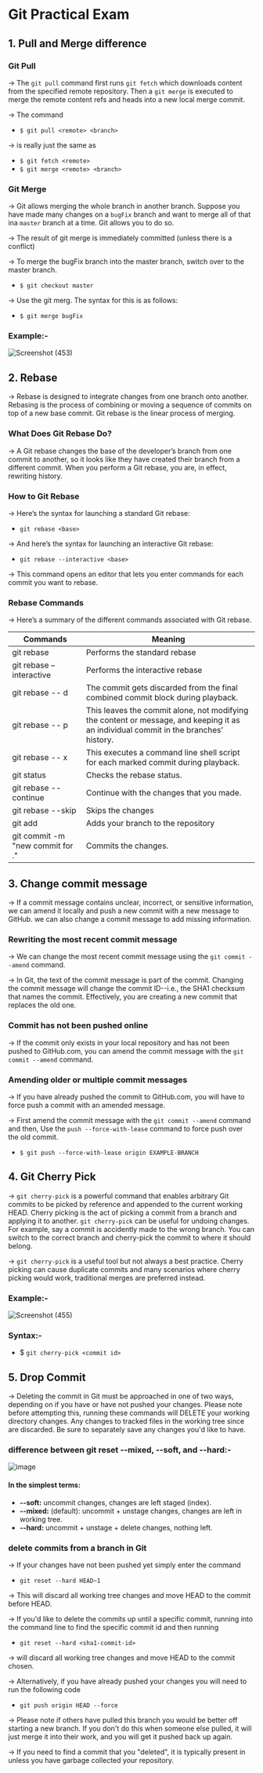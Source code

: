 # Git Practical Exam

## 1. Pull and Merge difference

### Git Pull

→ The `git pull` command first runs `git fetch` which downloads content from the specified remote repository. Then a `git merge` is executed to merge the remote content refs and heads into a new local merge commit.

→ The command

- `$ git pull <remote> <branch>`

→ is really just the same as

- `$ git fetch <remote>`
- `$ git merge <remote> <branch>`

### Git Merge

→ Git allows merging the whole branch in another branch. Suppose you have made many changes on a `bugFix` branch and want to merge all of that ina `master` branch at a time. Git allows you to do so.

→ The result of git merge is immediately committed
(unless there is a conflict)

→ To merge the bugFix branch into the master branch, switch over to the master branch.

- `$ git checkout master`  

→ Use the git merg. The syntax for this is as follows:

- `$ git merge bugFix ` 

### Example:-

![Screenshot (453)](https://user-images.githubusercontent.com/88922832/219932522-d445609d-0993-4445-a80c-2f9aa7a99860.png)

## 2. Rebase

→ Rebase is designed to integrate changes from one branch onto another. Rebasing is the process of combining or moving a sequence of commits on top of a new base commit. Git rebase is the linear process of merging.

### What Does Git Rebase Do?

→ A Git rebase changes the base of the developer’s branch from one commit to another, so it looks like they have created their branch from a different commit. When you perform a Git rebase, you are, in effect, rewriting history.

### How to Git Rebase

→ Here’s the syntax for launching a standard Git rebase:

- `git rebase <base>`

→ And here’s the syntax for launching an interactive Git rebase:

- `git rebase --interactive <base>`

→ This command opens an editor that lets you enter commands for each commit you want to rebase.

### Rebase Commands
→ Here’s a summary of the different commands associated with Git rebase.

| Commands             | Meaning                                                                |
| ----------------- | ------------------------------------------------------------------ |
| git rebase <base> | Performs the standard rebase |
| git rebase – interactive <base> | Performs the interactive rebase |
| git rebase -- d | The commit gets discarded from the final combined commit block during playback. |
| git rebase -- p | This leaves the commit alone, not modifying the content or message, and keeping it as an individual commit in the branches’ history. |
| git rebase -- x | This executes a command line shell script for each marked commit during playback. |
| git status | Checks the rebase status. |
| git rebase -- continue | Continue with the changes that you made. |
| git rebase --skip   | Skips the changes |
| git add <project file> | Adds your branch to the repository |
| git commit -m "new commit for <branch name>."   | Commits the changes. |

## 3. Change commit message

→ If a commit message contains unclear, incorrect, or sensitive information, we can amend it locally and push a new commit with a new message to GitHub. we can also change a commit message to add missing information.

### Rewriting the most recent commit message

→ We can change the most recent commit message using the `git commit --amend` command.

→ In Git, the text of the commit message is part of the commit. Changing the commit message will change the commit ID--i.e., the SHA1 checksum that names the commit. Effectively, you are creating a new commit that replaces the old one.

### Commit has not been pushed online

→ If the commit only exists in your local repository and has not been pushed to GitHub.com, you can amend the commit message with the `git commit --amend` command.

### Amending older or multiple commit messages

→ If you have already pushed the commit to GitHub.com, you will have to force push a commit with an amended message. 

→ First amend the commit message with the `git commit --amend` command and then, Use the `push --force-with-lease` command to force push over the old commit.

- `$ git push --force-with-lease origin EXAMPLE-BRANCH`

## 4. Git Cherry Pick
 
→ `git cherry-pick` is a powerful command that enables arbitrary Git commits to be picked by reference and appended to the current working HEAD. Cherry picking is the act of picking a commit from a branch and applying it to another. `git cherry-pick` can be useful for undoing changes. For example, say a commit is accidently made to the wrong branch. You can switch to the correct branch and cherry-pick the commit to where it should belong.

→ `git cherry-pick` is a useful tool but not always a best practice. Cherry picking can cause duplicate commits and many scenarios where cherry picking would work, traditional merges are preferred instead.

### Example:-

![Screenshot (455)](https://user-images.githubusercontent.com/88922832/219932465-58859068-3f34-470b-8880-b47f689106cf.png)


### Syntax:-

- $ `git cherry-pick <commit id> ` 

## 5. Drop Commit

→ Deleting the commit in Git must be approached in one of two ways, depending on if you have or have not pushed your changes. Please note before attempting this, running these commands will DELETE your working directory changes. Any changes to tracked files in the working tree since <commit> are discarded. Be sure to separately save any changes you'd like to have.

###  difference between git reset --mixed, --soft, and --hard:-

![image](https://user-images.githubusercontent.com/88922832/219931750-ee1e06ff-da8a-41b3-adac-efe27b21a033.png)

#### In the simplest terms:

- **--soft:** uncommit changes, changes are left staged (index).
- **--mixed:** (default): uncommit + unstage changes, changes are left in working tree.
- **--hard:** uncommit + unstage + delete changes, nothing left.
 

### delete commits from a branch in Git
 
→ If your changes have not been pushed yet simply enter the command 

- `git reset --hard HEAD~1`

→ This will discard all working tree changes and move HEAD to the commit before HEAD. 

→ If you'd like to delete the commits up until a specific commit, running <git log> into the command line to find the specific commit id and then running

- `git reset --hard <sha1-commit-id>`

→ will discard all working tree changes and move HEAD to the commit chosen.

→ Alternatively, if you have already pushed your changes you will need to run the following code

- `git push origin HEAD --force `

→ Please note if others have pulled this branch you would be better off starting a new branch. If you don't do this when someone else pulled, it will just merge it into their work, and you will get it pushed back up again.
 
→ If you need to find a commit that you "deleted", it is typically present in <git reflog> unless you have garbage collected your repository.



